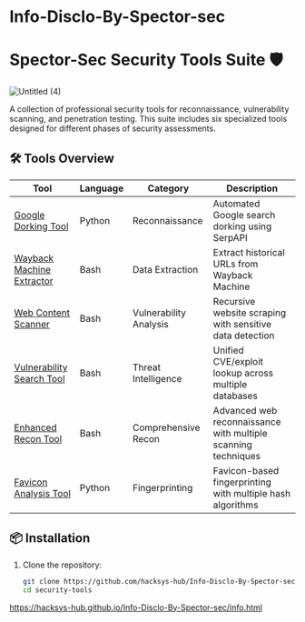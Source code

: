 # Info-Disclo-By-Spector-sec

# Spector-Sec Security Tools Suite 🛡️

![Untitled (4)](https://github.com/user-attachments/assets/f79d3e6d-1d87-41d3-80c4-b8dc9c97e99c)


A collection of professional security tools for reconnaissance, vulnerability scanning, and penetration testing. This suite includes six specialized tools designed for different phases of security assessments.

## 🛠️ Tools Overview

| Tool | Language | Category | Description |
|------|----------|----------|-------------|
| [Google Dorking Tool](#[google-dorking-tool](https://github.com/hacksys-hub/Info-Disclo-By-Spector-sec/tree/main/security-tools/google-dorking)) | Python | Reconnaissance | Automated Google search dorking using SerpAPI |
| [Wayback Machine Extractor]([#[waybackurls-sh]](https://github.com/hacksys-hub/Info-Disclo-By-Spector-sec/tree/main/security-tools/wayback-extractor)) | Bash | Data Extraction | Extract historical URLs from Wayback Machine |
| [Web Content Scanner]([#web-content-scanner](https://github.com/hacksys-hub/Info-Disclo-By-Spector-sec/tree/main/security-tools/web-scanner)) | Bash | Vulnerability Analysis | Recursive website scraping with sensitive data detection |
| [Vulnerability Search Tool]([#vulnerability-search-tool](https://github.com/hacksys-hub/Info-Disclo-By-Spector-sec/tree/main/security-tools/vuln-search)) | Bash | Threat Intelligence | Unified CVE/exploit lookup across multiple databases |
| [Enhanced Recon Tool]([#enhanced-recon-tool](https://github.com/hacksys-hub/Info-Disclo-By-Spector-sec/tree/main/security-tools/enhanced-recon)) | Bash | Comprehensive Recon | Advanced web reconnaissance with multiple scanning techniques |
| [Favicon Analysis Tool]([#favicon-analysis-tool](https://github.com/hacksys-hub/Info-Disclo-By-Spector-sec/tree/main/security-tools/favicon-analyzer)) | Python | Fingerprinting | Favicon-based fingerprinting with multiple hash algorithms |

## 📦 Installation

1. Clone the repository:
   ```bash
   git clone https://github.com/hacksys-hub/Info-Disclo-By-Spector-sec/security-tools
   cd security-tools


https://hacksys-hub.github.io/Info-Disclo-By-Spector-sec/info.html
